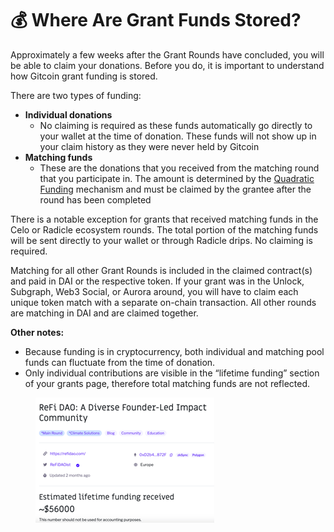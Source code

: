 # 💰 Where Are Grant Funds Stored?

Approximately a few weeks after the Grant Rounds have concluded, you will be able to claim your donations. Before you do, it is important to understand how Gitcoin grant funding is stored.

There are two types of funding:

* **Individual donations**&#x20;
  * No claiming is required as these funds automatically go directly to your wallet at the time of donation. These funds will not show up in your claim history as they were never held by Gitcoin&#x20;
* **Matching funds**&#x20;
  * These are the donations that you received from the matching round that you participate in. The amount is determined by the [Quadratic Funding](https://wtfisqf.com/?grant=\&grant=\&grant=\&grant=\&match=1000) mechanism and must be claimed by the grantee after the round has been completed

There is a notable exception for grants that received matching funds in the Celo or Radicle ecosystem rounds. The total portion of the matching funds will be sent directly to your wallet or through Radicle drips. No claiming is required.

Matching for all other Grant Rounds is included in the claimed contract(s) and paid in DAI or the respective token. If your grant was in the Unlock, Subgraph, Web3 Social, or Aurora around, you will have to claim each unique token match with a separate on-chain transaction. All other rounds are matching in DAI and are claimed together.

**Other notes:**

* Because funding is in cryptocurrency, both individual and matching pool funds can fluctuate from the time of donation.
* Only individual contributions are visible in the “lifetime funding” section of your grants page, therefore total matching funds are not reflected.

<figure><img src="../../.gitbook/assets/lifetimefunding.png" alt=""><figcaption></figcaption></figure>

